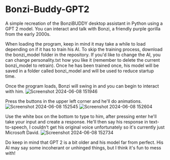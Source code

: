 # Bonzi-Buddy-GPT2
A simple recreation of the BonziBUDDY desktop assistant in Python using a GPT 2 model. You can interact and talk with Bonzi, a friendly purple gorilla from the early 2000s.

When loading the program, keep in mind it may take a while to load depending on if it has to train his AI. To skip the training process, download the bonzi_model folder in the repository. If you'd like to change the AI, you can change personality.txt how you like it (remember to delete the current bonzi_model to retrain). Once he has been trained once, his model will be saved in a folder called bonzi_model and will be used to reduce startup time.

Once the program loads, Bonzi will swing in and you can begin to interact with him. 
![Screenshot 2024-06-08 151946](https://github.com/drewstephenson/Bonzi-Buddy-GPT2/assets/116836139/5c145165-9d3c-4ccb-b0c1-0697c99a6137)

Press the buttons in the upper left corner and he'll do animations.
![Screenshot 2024-06-08 152545](https://github.com/drewstephenson/Bonzi-Buddy-GPT2/assets/116836139/14dc0b34-b7ee-4b6f-829f-5c4710195230)
![Screenshot 2024-06-08 152604](https://github.com/drewstephenson/Bonzi-Buddy-GPT2/assets/116836139/5abdb74f-2746-45bd-9a5a-05c95b541441)

Use the white box on the bottom to type to him, after pressing enter he'll take your input and create a response. He'll then say his response in text-to-speech, I couldn't get his original voice unfortunately so it's currently just Microsoft David.
![Screenshot 2024-06-08 152734](https://github.com/drewstephenson/Bonzi-Buddy-GPT2/assets/116836139/7d69c76f-5dc8-47fa-8777-380148ffcff8)

Do keep in mind that GPT 2 is a bit older and his model far from perfect. His AI may say some incoherant or unhinged things, but I think it's fun to mess with!

